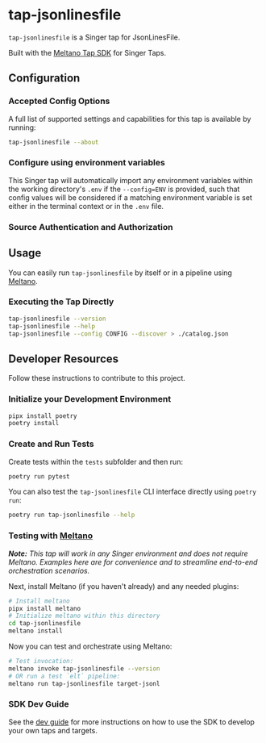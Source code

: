 # tap-jsonlinesfile

`tap-jsonlinesfile` is a Singer tap for JsonLinesFile.

Built with the [Meltano Tap SDK](https://sdk.meltano.com) for Singer Taps.

<!--

Developer TODO: Update the below as needed to correctly describe the install procedure. For instance, if you do not have a PyPi repo, or if you want users to directly install from your git repo, you can modify this step as appropriate.

## Installation

Install from PyPi:

```bash
pipx install tap-jsonlinesfile
```

Install from GitHub:

```bash
pipx install git+https://github.com/ORG_NAME/tap-jsonlinesfile.git@main
```

-->

## Configuration

### Accepted Config Options

<!--
Developer TODO: Provide a list of config options accepted by the tap.

This section can be created by copy-pasting the CLI output from:

```
tap-jsonlinesfile --about --format=markdown
```
-->

A full list of supported settings and capabilities for this
tap is available by running:

```bash
tap-jsonlinesfile --about
```

### Configure using environment variables

This Singer tap will automatically import any environment variables within the working directory's
`.env` if the `--config=ENV` is provided, such that config values will be considered if a matching
environment variable is set either in the terminal context or in the `.env` file.

### Source Authentication and Authorization

<!--
Developer TODO: If your tap requires special access on the source system, or any special authentication requirements, provide those here.
-->

## Usage

You can easily run `tap-jsonlinesfile` by itself or in a pipeline using [Meltano](https://meltano.com/).

### Executing the Tap Directly

```bash
tap-jsonlinesfile --version
tap-jsonlinesfile --help
tap-jsonlinesfile --config CONFIG --discover > ./catalog.json
```

## Developer Resources

Follow these instructions to contribute to this project.

### Initialize your Development Environment

```bash
pipx install poetry
poetry install
```

### Create and Run Tests

Create tests within the `tests` subfolder and
  then run:

```bash
poetry run pytest
```

You can also test the `tap-jsonlinesfile` CLI interface directly using `poetry run`:

```bash
poetry run tap-jsonlinesfile --help
```

### Testing with [Meltano](https://www.meltano.com)

_**Note:** This tap will work in any Singer environment and does not require Meltano.
Examples here are for convenience and to streamline end-to-end orchestration scenarios._

<!--
Developer TODO:
Your project comes with a custom `meltano.yml` project file already created. Open the `meltano.yml` and follow any "TODO" items listed in
the file.
-->

Next, install Meltano (if you haven't already) and any needed plugins:

```bash
# Install meltano
pipx install meltano
# Initialize meltano within this directory
cd tap-jsonlinesfile
meltano install
```

Now you can test and orchestrate using Meltano:

```bash
# Test invocation:
meltano invoke tap-jsonlinesfile --version
# OR run a test `elt` pipeline:
meltano run tap-jsonlinesfile target-jsonl
```

### SDK Dev Guide

See the [dev guide](https://sdk.meltano.com/en/latest/dev_guide.html) for more instructions on how to use the SDK to
develop your own taps and targets.
